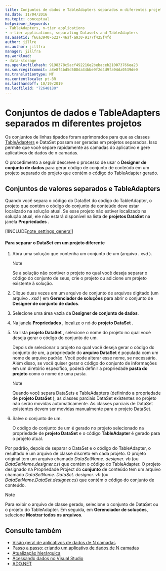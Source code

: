 ```yaml
---
title: Conjuntos de dados e TableAdapters separados m diferentes projetos
ms.date: 11/04/2016
ms.topic: conceptual
helpviewer_keywords:
- TableAdapters, n-tier applications
- n-tier applications, separating Datasets and TableAdapters
ms.assetid: f66a3940-6227-46af-a930-9177f425f4fd
author: jillre
ms.author: jillfra
manager: jillfra
ms.workload:
- data-storage
ms.openlocfilehash: 9198378c5acf492216e2bebaceb210073766ea23
ms.sourcegitcommit: a8e8f4bd5d508da34bbe9f2d4d9fa94da0539de0
ms.translationtype: MT
ms.contentlocale: pt-BR
ms.lasthandoff: 10/19/2019
ms.locfileid: "72648180"
---
```

# <a name="separate-datasets-and-tableadapters-into-different-projects"></a>Conjuntos de dados e TableAdapters separados m diferentes projetos
Os conjuntos de linhas tipados foram aprimorados para que as classes [TableAdapters](create-and-configure-tableadapters.md) e DataSet possam ser geradas em projetos separados. Isso permite que você separe rapidamente as camadas do aplicativo e gere aplicativos de dados de n camadas.

O procedimento a seguir descreve o processo de usar o **Designer de conjunto de dados** para gerar código de conjunto de conteúdo em um projeto separado do projeto que contém o código do TableAdapter gerado.

## <a name="separate-datasets-and-tableadapters"></a>Conjuntos de valores separados e TableAdapters
Quando você separa o código do DataSet do código do TableAdapter, o projeto que contém o código do conjunto de conteúdo deve estar localizado na solução atual. Se esse projeto não estiver localizado na solução atual, ele não estará disponível na lista de **projetos DataSet** na janela **Propriedades** .

[!INCLUDE[note_settings_general](../data-tools/includes/note_settings_general_md.md)]

#### <a name="to-separate-the-dataset-into-a-different-project"></a>Para separar o DataSet em um projeto diferente

1. Abra uma solução que contenha um conjunto de um (arquivo *. xsd* ).

    > [!NOTE]
    > Se a solução não contiver o projeto no qual você deseja separar o código do conjunto de seus, crie o projeto ou adicione um projeto existente à solução.

2. Clique duas vezes em um arquivo de conjunto de arquivos digitado (um arquivo *. xsd* ) em **Gerenciador de soluções** para abrir o conjunto de **Designer de conjunto de dados**.

3. Selecione uma área vazia da **Designer de conjunto de dados**.

4. Na janela **Propriedades** , localize o nó do **projeto DataSet** .

5. Na lista **projeto DataSet** , selecione o nome do projeto no qual você deseja gerar o código do conjunto de um.

     Depois de selecionar o projeto no qual você deseja gerar o código do conjunto de um, a propriedade do **arquivo DataSet** é populada com um nome de arquivo padrão. Você pode alterar esse nome, se necessário. Além disso, se você quiser gerar o código do conjunto de informações em um diretório específico, poderá definir a propriedade **pasta do projeto** como o nome de uma pasta.

    > [!NOTE]
    > Quando você separa DataSets e TableAdapters (definindo a propriedade de **projeto DataSet** ), as classes parciais DataSet existentes no projeto não serão movidas automaticamente. As classes parciais de DataSet existentes devem ser movidas manualmente para o projeto DataSet.

6. Salve o conjunto de um.

     O código do conjunto de um é gerado no projeto selecionado na propriedade de **projeto DataSet** e o código **TableAdapter** é gerado para o projeto atual.

Por padrão, depois de separar o DataSet e o código do TableAdapter, o resultado é um arquivo de classe discreto em cada projeto. O projeto original tem um arquivo chamado *DataSetName. designer. vb* (ou *DataSetName.designer.cs*) que contém o código do TableAdapter. O projeto designado na Propriedade Project do **conjunto** de conteúdo tem um arquivo chamado *DataSetName. DataSet. designer. vb* (ou *DataSetName.DataSet.designer.cs*) que contém o código do conjunto de conteúdo.

> [!NOTE]
> Para exibir o arquivo de classe gerado, selecione o conjunto de DataSet ou o projeto do TableAdapter. Em seguida, em **Gerenciador de soluções**, selecione **Mostrar todos os arquivos**.

## <a name="see-also"></a>Consulte também

- [Visão geral de aplicativos de dados de N camadas](../data-tools/n-tier-data-applications-overview.md)
- [Passo a passo: criando um aplicativo de dados de N camadas](../data-tools/walkthrough-creating-an-n-tier-data-application.md)
- [Atualização hierárquica](../data-tools/hierarchical-update.md)
- [Acessando dados no Visual Studio](../data-tools/accessing-data-in-visual-studio.md)
- [ADO.NET](/dotnet/framework/data/adonet/index)